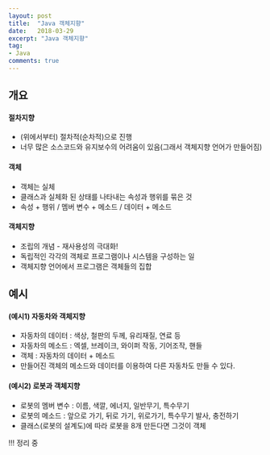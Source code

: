 ```yaml
---
layout: post
title:  "Java 객체지향"
date:   2018-03-29
excerpt: "Java 객체지향"
tag:
- Java
comments: true
---
```


## 개요

#### 절차지향
- (위에서부터) 절차적(순차적)으로 진행
- 너무 많은 소스코드와 유지보수의 어려움이 있음(그래서 객체지향 언어가 만들어짐)

#### 객체
- 객체는 실체
- 클래스과 실체화 된 상태를 나타내는 속성과 행위를 묶은 것
- 속성 + 행위 / 멤버 변수 + 메소드 / 데이터 + 메소드

#### 객체지향
- 조립의 개념 - 재사용성의 극대화!
- 독립적인 각각의 객체로 프로그램이나 시스템을 구성하는 일
- 객체지향 언어에서 프로그램은 객체들의 집합





## 예시

#### (예시1) 자동차와 객체지향
- 자동차의 데이터 : 색상, 철판의 두께, 유리재질, 연료 등
- 자동차의 메소드 : 엑셀, 브레이크, 와이퍼 작동, 기어조작, 핸들
- 객체 : 자동차의 데이터 + 메소드
- 만들어진 객체의 메소드와 데이터를 이용하여 다른 자동차도 만들 수 있다.

#### (예시2) 로봇과 객체지향
- 로봇의 멤버 변수 : 이름, 색깔, 에너지, 일반무기, 특수무기
- 로봇의 메소드 : 앞으로 가기, 뒤로 가기, 위로가기, 특수무기 발사, 충전하기
- 클래스(로봇의 설계도)에 따라 로봇을 8개 만든다면 그것이 객체



!!! 정리 중